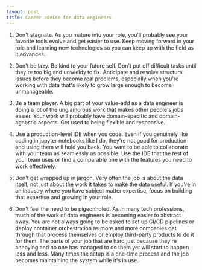 ```yaml
---
layout: post
title: Career advice for data engineers
---
```



1. Don't stagnate. As you mature into your role, you'll probably see your favorite tools evolve and get easier to use. Keep moving forward in your role and learning new technologies so you can keep up with the field as it advances.

2. Don't be lazy. Be kind to your future self. Don't put off difficult tasks until they're too big and unwieldy to fix. Anticipate and resolve structural issues before they become real problems, especially when you're working with data that's likely to grow large enough to become unmanageable. 

3. Be a team player. A big part of your value-add as a data engineer is doing a lot of the unglamorous work that makes other people's jobs easier. Your work will probably have domain-specific and domain-agnostic aspects. Get used to being flexible and responsive. 

4. Use a production-level IDE when you code. Even if you genuinely like coding in jupyter notebooks like I do, they're not good for production and using them will hold you back. You want to be able to collaborate with your team as seamlessly as possible. Use the IDE that the rest of your team uses or find a comparable one with the features you need to work effectively. 

4. Don't get wrapped up in jargon. Very often the job is about the data itself, not just about the work it takes to make the data useful. If you're in an industry where you have subject matter expertise, focus on building that expertise and growing in your role.

5. Don't feel the need to be pigeonholed. As in many tech professions, much of the work of data engineers is becoming easier to abstract away. You are not always going to be asked to set up CI/CD pipelines or deploy container orchestration as more and more companies get through that process themselves or employ third-party products to do it for them. The parts of your job that are hard just because they're annoying and no one has managed to do them yet will start to happen less and less. Many times the setup is a one-time process and the job becomes maintaining the system while it's in use. 
